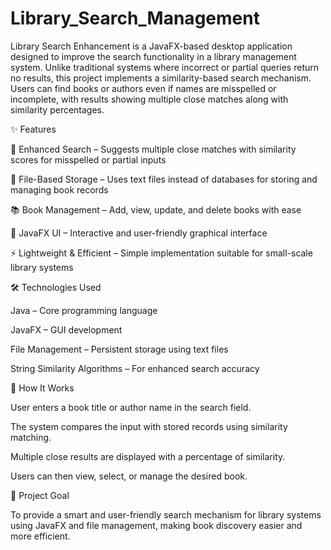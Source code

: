 # Library_Search_Management
Library Search Enhancement is a JavaFX-based desktop application designed to improve the search functionality in a library management system. Unlike traditional systems where incorrect or partial queries return no results, this project implements a similarity-based search mechanism. Users can find books or authors even if names are misspelled or incomplete, with results showing multiple close matches along with similarity percentages.

✨ Features

🎯 Enhanced Search – Suggests multiple close matches with similarity scores for misspelled or partial inputs

📂 File-Based Storage – Uses text files instead of databases for storing and managing book records

📚 Book Management – Add, view, update, and delete books with ease

🎨 JavaFX UI – Interactive and user-friendly graphical interface

⚡ Lightweight & Efficient – Simple implementation suitable for small-scale library systems

🛠️ Technologies Used

Java – Core programming language

JavaFX – GUI development

File Management – Persistent storage using text files

String Similarity Algorithms – For enhanced search accuracy

🚀 How It Works

User enters a book title or author name in the search field.

The system compares the input with stored records using similarity matching.

Multiple close results are displayed with a percentage of similarity.

Users can then view, select, or manage the desired book.

🎯 Project Goal

To provide a smart and user-friendly search mechanism for library systems using JavaFX and file management, making book discovery easier and more efficient.
